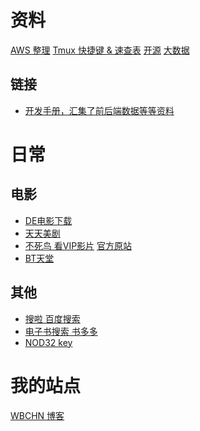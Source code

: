 <!---
title: 资料
header: WBCHN 个人资料站
--->

# 资料
[AWS 整理](./AWS.md)
[Tmux 快捷键 & 速查表](./tmux.md)
[开源](./opensource/)
[大数据](./bigdata/)

## 链接
- [开发手册，汇集了前后端数据等等资料](http://devdocs.io/)


# 日常
## 电影
- [DE电影下载](http://www.dexiazai.cc/)
- [天天美剧](http://cn163.net/)
- [不死鸟 看VIP影片](./v.html) [官方原站](http://vip.busi.me) 
- [BT天堂](http://www.bttt99.com/)

## 其他
- [搜啦 百度搜索](http://www.bdsola.com/)
- [电子书搜索 书多多](http://www.shuduoduo.me/)
- [NOD32 key](https://t2bot.ru/en/nod32keys/)


# 我的站点
[WBCHN 博客](http://blog.7web.tk)
